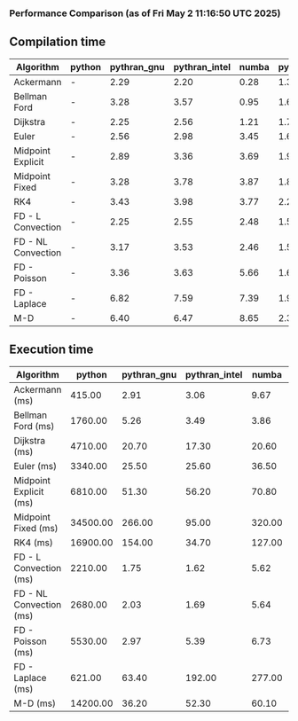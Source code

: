 ### Performance Comparison (as of Fri May  2 11:16:50 UTC 2025)
## Compilation time
Algorithm                 | python                    | pythran_gnu               | pythran_intel             | numba                     | pyccel_gnu_c              | pyccel_gnu_fortran        | pyccel_intel_c            | pyccel_intel_fortran     
------------------------- | ------------------------- | ------------------------- | ------------------------- | ------------------------- | ------------------------- | ------------------------- | ------------------------- | -------------------------
Ackermann                 | -                         | 2.29                      | 2.20                      | 0.28                      | 1.33                      | 1.34                      | 1.42                      | -                        
Bellman Ford              | -                         | 3.28                      | 3.57                      | 0.95                      | 1.66                      | 1.53                      | 1.64                      | -                        
Dijkstra                  | -                         | 2.25                      | 2.56                      | 1.21                      | 1.71                      | 1.75                      | 1.96                      | -                        
Euler                     | -                         | 2.56                      | 2.98                      | 3.45                      | 1.69                      | 1.55                      | 1.72                      | -                        
Midpoint Explicit         | -                         | 2.89                      | 3.36                      | 3.69                      | 1.90                      | 1.81                      | 1.98                      | -                        
Midpoint Fixed            | -                         | 3.28                      | 3.78                      | 3.87                      | 1.89                      | 1.80                      | 1.99                      | -                        
RK4                       | -                         | 3.43                      | 3.98                      | 3.77                      | 2.23                      | 2.15                      | 2.27                      | -                        
FD - L Convection         | -                         | 2.25                      | 2.55                      | 2.48                      | 1.52                      | 1.43                      | 1.57                      | -                        
FD - NL Convection        | -                         | 3.17                      | 3.53                      | 2.46                      | 1.52                      | 1.44                      | 1.57                      | -                        
FD - Poisson              | -                         | 3.36                      | 3.63                      | 5.66                      | 1.69                      | 1.77                      | 1.80                      | -                        
FD - Laplace              | -                         | 6.82                      | 7.59                      | 7.39                      | 1.96                      | 1.93                      | 1.99                      | -                        
M-D                       | -                         | 6.40                      | 6.47                      | 8.65                      | 2.36                      | 2.48                      | 2.61                      | -                        

## Execution time
Algorithm                 | python                    | pythran_gnu               | pythran_intel             | numba                     | pyccel_gnu_c              | pyccel_gnu_fortran        | pyccel_intel_c            | pyccel_intel_fortran     
------------------------- | ------------------------- | ------------------------- | ------------------------- | ------------------------- | ------------------------- | ------------------------- | ------------------------- | -------------------------
Ackermann (ms)            | 415.00                    | 2.91                      | 3.06                      | 9.67                      | 1.32                      | 1.23                      | 4.36                      | -                        
Bellman Ford (ms)         | 1760.00                   | 5.26                      | 3.49                      | 3.86                      | 3.75                      | 3.25                      | 6.75                      | -                        
Dijkstra (ms)             | 4710.00                   | 20.70                     | 17.30                     | 20.60                     | 73.80                     | 20.70                     | 53.80                     | -                        
Euler (ms)                | 3340.00                   | 25.50                     | 25.60                     | 36.50                     | 27.90                     | 11.00                     | 35.10                     | -                        
Midpoint Explicit (ms)    | 6810.00                   | 51.30                     | 56.20                     | 70.80                     | 45.60                     | 19.40                     | 40.50                     | -                        
Midpoint Fixed (ms)       | 34500.00                  | 266.00                    | 95.00                     | 320.00                    | 190.00                    | 72.00                     | 175.00                    | -                        
RK4 (ms)                  | 16900.00                  | 154.00                    | 34.70                     | 127.00                    | 94.60                     | 32.60                     | 83.70                     | -                        
FD - L Convection (ms)    | 2210.00                   | 1.75                      | 1.62                      | 5.62                      | 6.81                      | 1.67                      | 3.41                      | -                        
FD - NL Convection (ms)   | 2680.00                   | 2.03                      | 1.69                      | 5.64                      | 6.68                      | 1.64                      | 3.13                      | -                        
FD - Poisson (ms)         | 5530.00                   | 2.97                      | 5.39                      | 6.73                      | 14.70                     | 2.67                      | 12.30                     | -                        
FD - Laplace (ms)         | 621.00                    | 63.40                     | 192.00                    | 277.00                    | 493.00                    | 56.40                     | 295.00                    | -                        
M-D (ms)                  | 14200.00                  | 36.20                     | 52.30                     | 60.10                     | 113.00                    | 62.20                     | 69.00                     | -                        
